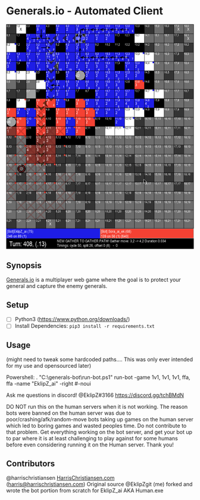 # Generals.io - Automated Client

![Generals.IO Gameplay Image](./sample.gif "Generals.IO Gameplay Image")

## Synopsis

[Generals.io](http://generals.io) is a multiplayer web game where the goal is to protect your general and capture the enemy generals.  



## Setup

- [ ] Python3 (https://www.python.org/downloads/)
- [ ] Install Dependencies: `pip3 install -r requirements.txt`

## Usage
(might need to tweak some hardcoded paths.... This was only ever intended for my use and opensourced later)

Powershell:
. "C:\generals-bot\run-bot.ps1"
run-bot -game 1v1, 1v1, 1v1, ffa, ffa -name "EklipZ_ai" -right #-noui

Ask me questions in discord! @EklipZ#3166 https://discord.gg/tchBMdN

DO NOT run this on the human servers when it is not working. The reason bots were banned on the human server was due to poor/crashing/afk/random-move bots taking up games on the human server which led to boring games and wasted peoples time. Do not contribute to that problem. Get everything working on the bot server, and get your bot up to par where it is at least challenging to play against for some humans before even considering running it on the Human server. Thank you!

## Contributors

@harrischristiansen [HarrisChristiansen.com](http://www.harrischristiansen.com) (harris@harrischristiansen.com)  Original source
@EklipZgit (me) forked and wrote the bot portion from scratch for EklipZ_ai AKA Human.exe
